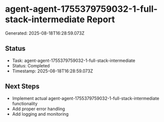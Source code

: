 # agent-agent-1755379759032-1-full-stack-intermediate Report

Generated: 2025-08-18T16:28:59.073Z

## Status
- Task: agent-agent-1755379759032-1-full-stack-intermediate
- Status: Completed
- Timestamp: 2025-08-18T16:28:59.073Z

## Next Steps
- Implement actual agent-agent-1755379759032-1-full-stack-intermediate functionality
- Add proper error handling
- Add logging and monitoring
